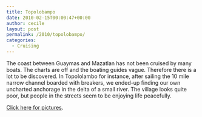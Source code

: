 ```yaml
---
title: Topolobampo
date: 2010-02-15T00:00:47+00:00
author: cecile
layout: post
permalink: /2010/topolobampo/
categories:
  - Cruising
---
```

The coast between Guaymas and Mazatlan has not been cruised by many boats. The
charts are off and the boating guides vague. Therefore there is a lot to be
discovered. In Topololambo for instance, after sailing the 10 mile narrow
channel boarded with breakers, we ended-up finding our own uncharted anchorage
in the delta of a small river. The village looks quite poor, but people in the
streets seem to be enjoying life peacefully.

[Click here for pictures](https://photos.flupes.org/Public/Plume/Sabbatical/2010-02TopolobampoAndMazatlan/).
